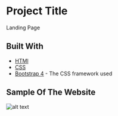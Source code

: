 # Project Title

Landing Page

## Built With

* [HTMl](https://maven.apache.org/) 
* [CSS](https://rometools.github.io/rome/) 
* [Bootstrap 4](https://getbootstrap.com/) - The CSS framework used

## Sample Of The Website
![alt text](https://github.com/https://github.com/muuhab/Landing-Page-2/blob/master/screencapture-file-D-2021-04-07-08_06_00.png)